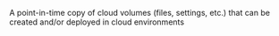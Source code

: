 A point-in-time copy of cloud volumes (files, settings, etc.) that can be created and/or deployed in cloud environments
